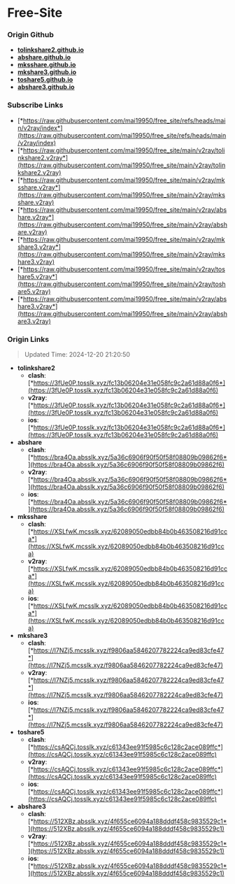 # Free-Site

### Origin Github

- [**tolinkshare2.github.io**](https://github.com/tolinkshare2/tolinkshare2.github.io)
- [**abshare.github.io**](https://github.com/abshare/abshare.github.io)
- [**mksshare.github.io**](https://github.com/mksshare/mksshare.github.io)
- [**mkshare3.github.io**](https://github.com/mkshare3/mkshare3.github.io)
- [**toshare5.github.io**](https://github.com/toshare5/toshare5.github.io)
- [**abshare3.github.io**](https://github.com/abshare3/abshare3.github.io)

### Subscribe Links

- [*https://raw.githubusercontent.com/mai19950/free_site/refs/heads/main/v2ray/index*](https://raw.githubusercontent.com/mai19950/free_site/refs/heads/main/v2ray/index)
- [*https://raw.githubusercontent.com/mai19950/free_site/main/v2ray/tolinkshare2.v2ray*](https://raw.githubusercontent.com/mai19950/free_site/main/v2ray/tolinkshare2.v2ray)
- [*https://raw.githubusercontent.com/mai19950/free_site/main/v2ray/mksshare.v2ray*](https://raw.githubusercontent.com/mai19950/free_site/main/v2ray/mksshare.v2ray)
- [*https://raw.githubusercontent.com/mai19950/free_site/main/v2ray/abshare.v2ray*](https://raw.githubusercontent.com/mai19950/free_site/main/v2ray/abshare.v2ray)
- [*https://raw.githubusercontent.com/mai19950/free_site/main/v2ray/mkshare3.v2ray*](https://raw.githubusercontent.com/mai19950/free_site/main/v2ray/mkshare3.v2ray)
- [*https://raw.githubusercontent.com/mai19950/free_site/main/v2ray/toshare5.v2ray*](https://raw.githubusercontent.com/mai19950/free_site/main/v2ray/toshare5.v2ray)
- [*https://raw.githubusercontent.com/mai19950/free_site/main/v2ray/abshare3.v2ray*](https://raw.githubusercontent.com/mai19950/free_site/main/v2ray/abshare3.v2ray)

### Origin Links

> Updated Time: 2024-12-20 21:20:50

- **tolinkshare2**
  - **clash**: [*https://3fUe0P.tosslk.xyz/fc13b06204e31e058fc9c2a61d88a0f6*](https://3fUe0P.tosslk.xyz/fc13b06204e31e058fc9c2a61d88a0f6)
  - **v2ray**: [*https://3fUe0P.tosslk.xyz/fc13b06204e31e058fc9c2a61d88a0f6*](https://3fUe0P.tosslk.xyz/fc13b06204e31e058fc9c2a61d88a0f6)
  - **ios**: [*https://3fUe0P.tosslk.xyz/fc13b06204e31e058fc9c2a61d88a0f6*](https://3fUe0P.tosslk.xyz/fc13b06204e31e058fc9c2a61d88a0f6)
- **abshare**
  - **clash**: [*https://bra4Oa.absslk.xyz/5a36c6906f90f50f58f08809b09862f6*](https://bra4Oa.absslk.xyz/5a36c6906f90f50f58f08809b09862f6)
  - **v2ray**: [*https://bra4Oa.absslk.xyz/5a36c6906f90f50f58f08809b09862f6*](https://bra4Oa.absslk.xyz/5a36c6906f90f50f58f08809b09862f6)
  - **ios**: [*https://bra4Oa.absslk.xyz/5a36c6906f90f50f58f08809b09862f6*](https://bra4Oa.absslk.xyz/5a36c6906f90f50f58f08809b09862f6)
- **mksshare**
  - **clash**: [*https://XSLfwK.mcsslk.xyz/62089050edbb84b0b463508216d91cca*](https://XSLfwK.mcsslk.xyz/62089050edbb84b0b463508216d91cca)
  - **v2ray**: [*https://XSLfwK.mcsslk.xyz/62089050edbb84b0b463508216d91cca*](https://XSLfwK.mcsslk.xyz/62089050edbb84b0b463508216d91cca)
  - **ios**: [*https://XSLfwK.mcsslk.xyz/62089050edbb84b0b463508216d91cca*](https://XSLfwK.mcsslk.xyz/62089050edbb84b0b463508216d91cca)
- **mkshare3**
  - **clash**: [*https://I7NZj5.mcsslk.xyz/f9806aa5846207782224ca9ed83cfe47*](https://I7NZj5.mcsslk.xyz/f9806aa5846207782224ca9ed83cfe47)
  - **v2ray**: [*https://I7NZj5.mcsslk.xyz/f9806aa5846207782224ca9ed83cfe47*](https://I7NZj5.mcsslk.xyz/f9806aa5846207782224ca9ed83cfe47)
  - **ios**: [*https://I7NZj5.mcsslk.xyz/f9806aa5846207782224ca9ed83cfe47*](https://I7NZj5.mcsslk.xyz/f9806aa5846207782224ca9ed83cfe47)
- **toshare5**
  - **clash**: [*https://csAQCj.tosslk.xyz/c61343ee91f5985c6c128c2ace089ffc*](https://csAQCj.tosslk.xyz/c61343ee91f5985c6c128c2ace089ffc)
  - **v2ray**: [*https://csAQCj.tosslk.xyz/c61343ee91f5985c6c128c2ace089ffc*](https://csAQCj.tosslk.xyz/c61343ee91f5985c6c128c2ace089ffc)
  - **ios**: [*https://csAQCj.tosslk.xyz/c61343ee91f5985c6c128c2ace089ffc*](https://csAQCj.tosslk.xyz/c61343ee91f5985c6c128c2ace089ffc)
- **abshare3**
  - **clash**: [*https://512XBz.absslk.xyz/4f655ce6094a188dddf458c9835529c1*](https://512XBz.absslk.xyz/4f655ce6094a188dddf458c9835529c1)
  - **v2ray**: [*https://512XBz.absslk.xyz/4f655ce6094a188dddf458c9835529c1*](https://512XBz.absslk.xyz/4f655ce6094a188dddf458c9835529c1)
  - **ios**: [*https://512XBz.absslk.xyz/4f655ce6094a188dddf458c9835529c1*](https://512XBz.absslk.xyz/4f655ce6094a188dddf458c9835529c1)

